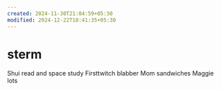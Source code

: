 ```yaml
---
created: 2024-11-30T21:04:59+05:30
modified: 2024-12-22T18:41:35+05:30
---
```


# sterm

Shui read and space study
Firsttwitch blabber
Mom sandwiches
Maggie lots
